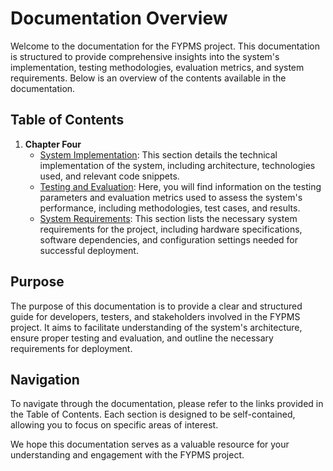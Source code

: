# Documentation Overview

Welcome to the documentation for the FYPMS project. This documentation is structured to provide comprehensive insights into the system's implementation, testing methodologies, evaluation metrics, and system requirements. Below is an overview of the contents available in the documentation.

## Table of Contents

1. **Chapter Four**
   - [System Implementation](chapter-four/system-implementation.md): This section details the technical implementation of the system, including architecture, technologies used, and relevant code snippets.
   - [Testing and Evaluation](chapter-four/testing-evaluation.md): Here, you will find information on the testing parameters and evaluation metrics used to assess the system's performance, including methodologies, test cases, and results.
   - [System Requirements](chapter-four/system-requirements.md): This section lists the necessary system requirements for the project, including hardware specifications, software dependencies, and configuration settings needed for successful deployment.

## Purpose

The purpose of this documentation is to provide a clear and structured guide for developers, testers, and stakeholders involved in the FYPMS project. It aims to facilitate understanding of the system's architecture, ensure proper testing and evaluation, and outline the necessary requirements for deployment.

## Navigation

To navigate through the documentation, please refer to the links provided in the Table of Contents. Each section is designed to be self-contained, allowing you to focus on specific areas of interest. 

We hope this documentation serves as a valuable resource for your understanding and engagement with the FYPMS project.